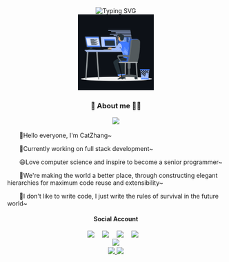 <!--
**CrazyCatZhang/CrazyCatZhang** is a ✨ _special_ ✨ repository because its `README.md` (this file) appears on your GitHub profile.

Here are some ideas to get you started:

- 🔭 I’m currently working on ...
- 🌱 I’m currently learning ...
- 👯 I’m looking to collaborate on ...
- 🤔 I’m looking for help with ...
- 💬 Ask me about ...
- 📫 How to reach me: ...
- 😄 Pronouns: ...
- ⚡ Fun fact: ...
-->

<div align="center">
  <div align="center">
      <img src="https://readme-typing-svg.demolab.com?font=Fira+Code&pause=1000&width=435&lines=console.log(%22Hello%2C%20World%22);Hello I'm CatZhang!&center=true&size=27" alt="Typing SVG" />
  </div>

  <img width="35%" src="animation.gif" />       
</div>

<h3 align="center"> 🤔 About me 👨‍💻 </h3>
<div align="center">
  <img src="https://user-images.githubusercontent.com/73097560/115834477-dbab4500-a447-11eb-908a-139a6edaec5c.gif"> 
</div>
<p>&emsp;&emsp;🌱Hello everyone, I'm CatZhang~</p>
<p>&emsp;&emsp;🔭Currently working on full stack development~</p>
<p>&emsp;&emsp;😄Love computer science and inspire to become a senior programmer~</p>
<p>&emsp;&emsp;👯We're making the world a better place, through constructing elegant hierarchies for maximum code reuse and extensibility~</p>
<p>&emsp;&emsp;🌝I don't like to write code, I just write the rules of survival in the future world~</p>

<div align="center">
   <h4>Social Account</h4>
   <a href="https://twitter.com/CrazyCatZhang/"><img src="https://img.shields.io/badge/Twitter-blue" /></a>&emsp;
   <a href="https://www.youtube.com/channel/UCnObkaz4PSffWw9V2iYpRMQ"><img src="https://img.shields.io/badge/YouTube-c32136" /></a>&emsp;
   <a href="https://www.zhihu.com/people/zhang-tao-49-74"><img src="https://img.shields.io/badge/Zhihu-blue" /></a>&emsp;
   <a href="https://www.facebook.com/profile.php?id=100079099283260"><img src="https://img.shields.io/badge/Facebook-blue" /></a>&emsp;
</div>
  
<div align="center">
  <img src="https://user-images.githubusercontent.com/73097560/115834477-dbab4500-a447-11eb-908a-139a6edaec5c.gif"> 
</div>

<div align="center">
  <a href="https://github.com/CrazyCatZhang">
    <img src="https://github-readme-stats.vercel.app/api?username=CrazyCatZhang&show_icons=true&theme=github_dark&hide_border=true" />
    <img src="https://github-readme-streak-stats.herokuapp.com/?user=CrazyCatZhang&theme=github-dark-blue&hide_border=true" />
  </a>
</div>
